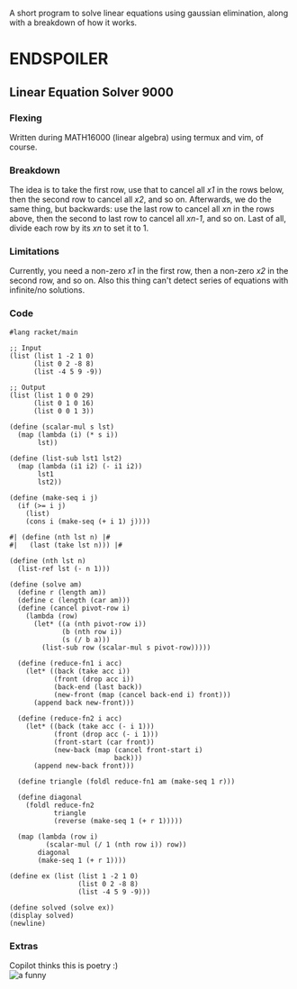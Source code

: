 A short program to solve linear equations using gaussian elimination, along with a breakdown of how it works.  
# ENDSPOILER

## Linear Equation Solver 9000

### Flexing
Written during MATH16000 (linear algebra) using termux and vim, of course.  


### Breakdown
The idea is to take the first row, use that to cancel all *x1* in the rows below, then the second row to cancel all *x2*, and so on. Afterwards, we do the same thing, but backwards: use the last row to cancel all *xn* in the rows above, then the second to last row to cancel all *xn-1*, and so on. Last of all, divide each row by its *xn* to set it to 1.  

### Limitations
Currently, you need a non-zero *x1* in the first row, then a non-zero *x2* in the second row, and so on. Also this thing can't detect series of equations with infinite/no solutions.

### Code

```racket
#lang racket/main

;; Input
(list (list 1 -2 1 0)
      (list 0 2 -8 8)
      (list -4 5 9 -9))

;; Output
(list (list 1 0 0 29) 
      (list 0 1 0 16) 
      (list 0 0 1 3))

(define (scalar-mul s lst)
  (map (lambda (i) (* s i))
       lst))

(define (list-sub lst1 lst2)
  (map (lambda (i1 i2) (- i1 i2))
       lst1
       lst2))

(define (make-seq i j)
  (if (>= i j)
    (list)
    (cons i (make-seq (+ i 1) j))))

#| (define (nth lst n) |#
#|   (last (take lst n))) |#

(define (nth lst n)
  (list-ref lst (- n 1)))

(define (solve am)
  (define r (length am))
  (define c (length (car am)))
  (define (cancel pivot-row i)
    (lambda (row)
      (let* ((a (nth pivot-row i))
             (b (nth row i))
             (s (/ b a)))
        (list-sub row (scalar-mul s pivot-row)))))

  (define (reduce-fn1 i acc)
    (let* ((back (take acc i))
           (front (drop acc i))
           (back-end (last back))
           (new-front (map (cancel back-end i) front)))
      (append back new-front)))

  (define (reduce-fn2 i acc)
    (let* ((back (take acc (- i 1)))
           (front (drop acc (- i 1)))
           (front-start (car front))
           (new-back (map (cancel front-start i)
                          back)))
      (append new-back front)))

  (define triangle (foldl reduce-fn1 am (make-seq 1 r)))

  (define diagonal
    (foldl reduce-fn2
           triangle
           (reverse (make-seq 1 (+ r 1)))))

  (map (lambda (row i)
         (scalar-mul (/ 1 (nth row i)) row))
       diagonal
       (make-seq 1 (+ r 1))))

(define ex (list (list 1 -2 1 0)
                 (list 0 2 -8 8)
                 (list -4 5 9 -9)))

(define solved (solve ex))
(display solved)
(newline)
```  

### Extras
Copilot thinks this is poetry :)  
![a funny](media/lineq-gh-completion.png)
